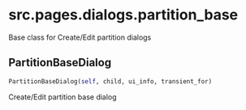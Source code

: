 <h1 id="src.pages.dialogs.partition_base">src.pages.dialogs.partition_base</h1>

Base class for Create/Edit partition dialogs
<h2 id="src.pages.dialogs.partition_base.PartitionBaseDialog">PartitionBaseDialog</h2>

```python
PartitionBaseDialog(self, child, ui_info, transient_for)
```
Create/Edit partition base dialog
